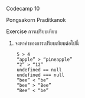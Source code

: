 Codecamp 10

Pongsakorn Praditkanok

Exercise การเปรียบเทียบ

1. จงหาค่าของการเปรียบเทียบต่อไปนี้
```
    5 > 4
    “apple” > “pineapple”
    “2” > “12”
    undefined == null
    undefined === null
    “bee” < “be”
    “bee” > “Bee”
    “Bee” < “be”
```
